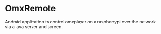 OmxRemote
=========

Android application to control omxplayer on a raspberrypi over the network via a java server and screen.
